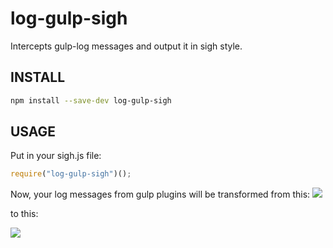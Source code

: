 # log-gulp-sigh
Intercepts gulp-log messages and output it in sigh style.

INSTALL
-------
```sh
npm install --save-dev log-gulp-sigh
```

USAGE
-----
Put in your sigh.js file:
```js
require("log-gulp-sigh")();
```
Now, your log messages from gulp plugins will be transformed from this:
![](https://i.gyazo.com/2cf81616435c045152c7100e66e369e3.png)

to this:

![](https://i.gyazo.com/74250fc3dc1a2cfe87996e6d7dc9dad7.png)
